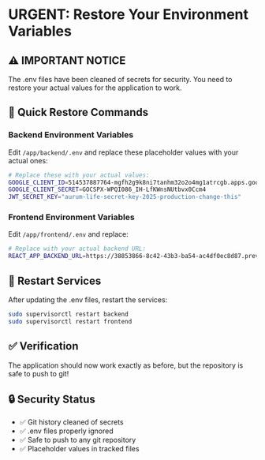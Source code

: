 # URGENT: Restore Your Environment Variables

## ⚠️ IMPORTANT NOTICE
The .env files have been cleaned of secrets for security. You need to restore your actual values for the application to work.

## 🔧 Quick Restore Commands

### Backend Environment Variables
Edit `/app/backend/.env` and replace these placeholder values with your actual ones:

```bash
# Replace these with your actual values:
GOOGLE_CLIENT_ID=514537887764-mgfh2g9k8ni7tanhm32o2o4mg1atrcgb.apps.googleusercontent.com
GOOGLE_CLIENT_SECRET=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
JWT_SECRET_KEY="aurum-life-secret-key-2025-production-change-this"
```

### Frontend Environment Variables  
Edit `/app/frontend/.env` and replace:

```bash
# Replace with your actual backend URL:
REACT_APP_BACKEND_URL=https://38853866-8c42-43b3-ba54-ac4df0ec8d87.preview.emergentagent.com
```

## 🚀 Restart Services

After updating the .env files, restart the services:

```bash
sudo supervisorctl restart backend
sudo supervisorctl restart frontend
```

## ✅ Verification

The application should now work exactly as before, but the repository is safe to push to git!

## 🔒 Security Status
- ✅ Git history cleaned of secrets
- ✅ .env files properly ignored
- ✅ Safe to push to any git repository
- ✅ Placeholder values in tracked files